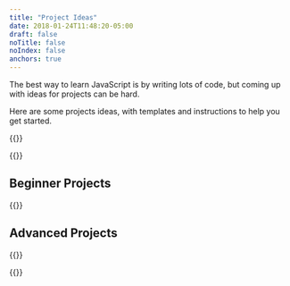 ```yaml
---
title: "Project Ideas"
date: 2018-01-24T11:48:20-05:00
draft: false
noTitle: false
noIndex: false
anchors: true
---
```


The best way to learn JavaScript is by writing lots of code, but coming up with ideas for projects can be hard.

Here are some projects ideas, with templates and instructions to help you get started.

{{<cta for="funnel">}}

{{<projects-filter>}}

## Beginner Projects

{{<projects difficulty="beginner">}}

## Advanced Projects

{{<projects difficulty="advanced">}}

{{<mailchimp intro="true">}}
